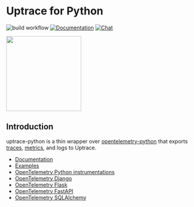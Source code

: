 # Uptrace for Python

![build workflow](https://github.com/uptrace/uptrace-python/actions/workflows/build.yml/badge.svg)
[![Documentation](https://img.shields.io/badge/uptrace-documentation-informational)](https://uptrace.dev/get/opentelemetry-python.html)
[![Chat](https://img.shields.io/badge/-telegram-red?color=white&logo=telegram&logoColor=black)](https://t.me/uptrace)

<a href="https://uptrace.dev/get/opentelemetry-python.html">
  <img src="https://uptrace.dev/get/devicon/python-original.svg" height="200px" />
</a>

## Introduction

uptrace-python is a thin wrapper over
[opentelemetry-python](https://github.com/open-telemetry/opentelemetry-python) that exports
[traces](https://uptrace.dev/opentelemetry/distributed-tracing.html),
[metrics](https://uptrace.dev/opentelemetry/metrics.html), and logs to Uptrace.

- [Documentation](https://uptrace.dev/get/opentelemetry-python.html)
- [Examples](example)
- [OpenTelemetry Python instrumentations](https://uptrace.dev/opentelemetry/instrumentations/?lang=python)
- [OpenTelemetry Django](https://uptrace.dev/opentelemetry/instrumentations/python-django.html)
- [OpenTelemetry Flask](https://uptrace.dev/opentelemetry/instrumentations/python-flask.html)
- [OpenTelemetry FastAPI](https://uptrace.dev/opentelemetry/instrumentations/python-fastapi.html)
- [OpenTelemetry SQLAlchemy](https://uptrace.dev/opentelemetry/instrumentations/python-sqlalchemy.html)
